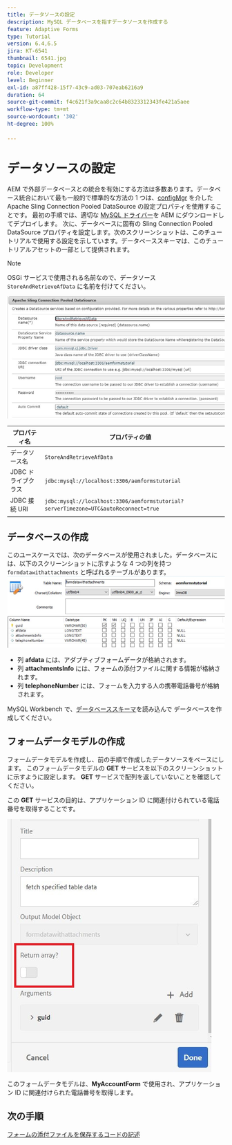 ```yaml
---
title: データソースの設定
description: MySQL データベースを指すデータソースを作成する
feature: Adaptive Forms
type: Tutorial
version: 6.4,6.5
jira: KT-6541
thumbnail: 6541.jpg
topic: Development
role: Developer
level: Beginner
exl-id: a87ff428-15f7-43c9-ad03-707eab6216a9
duration: 64
source-git-commit: f4c621f3a9caa8c2c64b8323312343fe421a5aee
workflow-type: tm+mt
source-wordcount: '302'
ht-degree: 100%

---
```


# データソースの設定

AEM で外部データベースとの統合を有効にする方法は多数あります。データベース統合において最も一般的で標準的な方法の 1 つは、[configMgr](http://localhost:4502/system/console/configMgr) を介した Apache Sling Connection Pooled DataSource の設定プロパティを使用することです。
最初の手順では、適切な [MySQL ドライバー](https://mvnrepository.com/artifact/mysql/mysql-connector-java)を AEM にダウンロードしてデプロイします。
次に、データベースに固有の Sling Connection Pooled DataSource プロパティを設定します。次のスクリーンショットは、このチュートリアルで使用する設定を示しています。データベーススキーマは、このチュートリアルアセットの一部として提供されます。

>[!NOTE]
>OSGi サービスで使用される名前なので、データソース `StoreAndRetrieveAfData` に名前を付けてください。


![データソース](assets/data-source.JPG)

| プロパティ名 | プロパティの値 |   |
|---------------------|------------------------------------------------------------------------------------|---|
| データソース名 | `StoreAndRetrieveAfData` |   |
| JDBC ドライブクラス | `jdbc:mysql://localhost:3306/aemformstutorial` |   |
| JDBC 接続 URI | `jdbc:mysql://localhost:3306/aemformstutorial?serverTimezone=UTC&autoReconnect=true` |   |
|                     |                                                                                    |   |


## データベースの作成


このユースケースでは、次のデータベースが使用されました。データベースには、以下のスクリーンショットに示すような 4 つの列を持つ `formdatawithattachments` と呼ばれるテーブルがあります。
![data-base](assets/table-schema.JPG)

* 列 **afdata** には、アダプティブフォームデータが格納されます。
* 列 **attachmentsInfo** には、フォームの添付ファイルに関する情報が格納されます。
* 列 **telephoneNumber** には、フォームを入力する人の携帯電話番号が格納されます。

MySQL Workbench で、[データベーススキーマ](assets/data-base-schema.sql)を読み込んで
データベースを作成してください。

## フォームデータモデルの作成

フォームデータモデルを作成し、前の手順で作成したデータソースをベースにします。
このフォームデータモデルの **GET** サービスを以下のスクリーンショットに示すように設定します。
**GET** サービスで配列を返していないことを確認してください。

この **GET** サービスの目的は、アプリケーション ID に関連付けられている電話番号を取得することです。

![get-service](assets/get-service.JPG)

このフォームデータモデルは、**MyAccountForm** で使用され、アプリケーション ID に関連付けられた電話番号を取得します。

## 次の手順

[フォームの添付ファイルを保存するコードの記述](./store-form-attachments.md)
